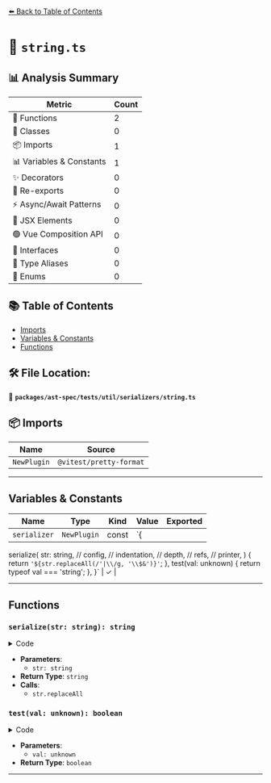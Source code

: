 [⬅️ Back to Table of Contents](../../../../../index.md)

# 📄 `string.ts`

## 📊 Analysis Summary

| Metric | Count |
|--------|-------|
| 🔧 Functions | 2 |
| 🧱 Classes | 0 |
| 📦 Imports | 1 |
| 📊 Variables & Constants | 1 |
| ✨ Decorators | 0 |
| 🔄 Re-exports | 0 |
| ⚡ Async/Await Patterns | 0 |
| 💠 JSX Elements | 0 |
| 🟢 Vue Composition API | 0 |
| 📐 Interfaces | 0 |
| 📑 Type Aliases | 0 |
| 🎯 Enums | 0 |

## 📚 Table of Contents

- [Imports](#imports)
- [Variables & Constants](#variables-constants)
- [Functions](#functions)

## 🛠️ File Location:
📂 **`packages/ast-spec/tests/util/serializers/string.ts`**

## 📦 Imports

| Name | Source |
|------|--------|
| `NewPlugin` | `@vitest/pretty-format` |


---

## Variables & Constants

| Name | Type | Kind | Value | Exported |
|------|------|------|-------|----------|
| `serializer` | `NewPlugin` | const | `{
  serialize(
    str: string,
    // config,
    // indentation,
    // depth,
    // refs,
    // printer,
  ) {
    return `'${str.replaceAll(/'|\\/g, '\\$&')}'`;
  },
  test(val: unknown) {
    return typeof val === 'string';
  },
}` | ✓ |


---

## Functions

### `serialize(str: string): string`

<details><summary>Code</summary>

```ts
serialize(
    str: string,
    // config,
    // indentation,
    // depth,
    // refs,
    // printer,
  ) {
    return `'${str.replaceAll(/'|\\/g, '\\$&')}'`;
  }
```
</details>

- **Parameters**:
  - `str: string`
- **Return Type**: `string`
- **Calls**:
  - `str.replaceAll`
### `test(val: unknown): boolean`

<details><summary>Code</summary>

```ts
test(val: unknown) {
    return typeof val === 'string';
  }
```
</details>

- **Parameters**:
  - `val: unknown`
- **Return Type**: `boolean`

---